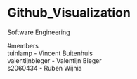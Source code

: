 # Github_Visualization
Software Engineering

#members  
tuinlamp - Vincent Buitenhuis  
valentijnbieger - Valentijn Bieger  
s2060434 - Ruben Wijnia
